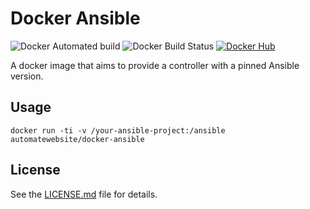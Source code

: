# Docker Ansible

![Docker Automated build](https://img.shields.io/docker/automated/automatewebsite/docker-ansible.svg) ![Docker Build Status](https://img.shields.io/docker/build/automatewebsite/docker-ansible.svg) [![Docker Hub](https://img.shields.io/docker/pulls/automatewebsite/docker-ansible.svg)](https://hub.docker.com/r/automatewebsite/docker-ansible) 

A docker image that aims to provide a controller with a pinned Ansible version.

## Usage

```
docker run -ti -v /your-ansible-project:/ansible automatewebsite/docker-ansible
```

## License

See the [LICENSE.md](https://github.com/automate-website/docker-ansible/LICENSE) file for details.
